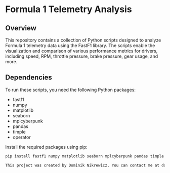 # Formula 1 Telemetry Analysis

## Overview

This repository contains a collection of Python scripts designed to analyze Formula 1 telemetry data using the FastF1 library. The scripts enable the visualization and comparison of various performance metrics for drivers, including speed, RPM, throttle pressure, brake pressure, gear usage, and more.

## Dependencies

To run these scripts, you need the following Python packages:

- fastf1
- numpy
- matplotlib
- seaborn
- mplcyberpunk
- pandas
- timple
- operator

Install the required packages using pip:

```sh
pip install fastf1 numpy matplotlib seaborn mplcyberpunk pandas timple

This project was created by Dominik Nikrewicz. You can contact me at dominik.nikrewicz@gmail.com
